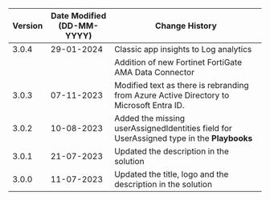 | **Version** | **Date Modified (DD-MM-YYYY)** | **Change History**                                                                      |
|-------------|--------------------------------|-----------------------------------------------------------------------------------------|
| 3.0.4       | 29-01-2024                     |Classic app insights to Log analytics                                                    |
|             |                                |Addition of new Fortinet FortiGate AMA Data Connector                                    | 
| 3.0.3       | 07-11-2023                     |Modified text as there is rebranding from Azure Active Directory to Microsoft Entra ID.  |
| 3.0.2       | 10-08-2023                     |Added the missing userAssignedIdentities field for UserAssigned type in the **Playbooks**|
| 3.0.1       | 21-07-2023                     |Updated the description in the solution                                                  |
| 3.0.0       | 11-07-2023                     |Updated the title, logo and the description in the solution                              |
